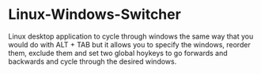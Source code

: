 # Linux-Windows-Switcher
Linux desktop application to cycle through windows the same way that you would do with ALT + TAB but it allows you to specify the windows, reorder them, exclude them and set two global hoykeys to go forwards and backwards and cycle through the desired windows.
